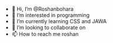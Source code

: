 - 👋 Hi, I’m @Roshanbohara
- 👀 I’m interested in programming
- 🌱 I’m currently learning CSS and JAWA
- 💞️ I’m looking to collaborate on 
- 📫 How to reach me roshan

<!---
Roshanbohara10/Roshanbohara10 is a ✨ special ✨ repository because its `README.md` (this file) appears on your GitHub profile.
You can click the Preview link to take a look at your changes.
--->
